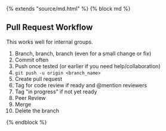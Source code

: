 {% extends "source/md.html" %}
{% block md %}

## Pull Request Workflow

This works well for internal groups.

1. Branch, branch, branch (even for a small change or fix)
1. Commit often
1. Push once tested (or earlier if you need help/collaboration)
1. `git push -u origin <branch_name>`
1. Create pull request
1. Tag for code review if ready and @mention reviewers
1. Tag "in progress" if not yet ready
1. Peer Review
1. Merge
1. Delete the branch

{% endblock %}
